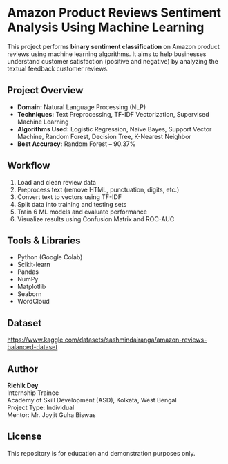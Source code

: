 # Amazon Product Reviews Sentiment Analysis Using Machine Learning

This project performs **binary sentiment classification** on Amazon product reviews using machine learning algorithms. It aims to help businesses understand customer satisfaction (positive and negative) by analyzing the textual feedback customer reviews.

## Project Overview

- **Domain:** Natural Language Processing (NLP)
- **Techniques:** Text Preprocessing, TF-IDF Vectorization, Supervised Machine Learning
- **Algorithms Used:** Logistic Regression, Naive Bayes, Support Vector Machine, Random Forest, Decision Tree, K-Nearest Neighbor
- **Best Accuracy:** Random Forest – 90.37%

## Workflow

1. Load and clean review data
2. Preprocess text (remove HTML, punctuation, digits, etc.)
3. Convert text to vectors using TF-IDF
4. Split data into training and testing sets
5. Train 6 ML models and evaluate performance
6. Visualize results using Confusion Matrix and ROC-AUC

## Tools & Libraries

- Python (Google Colab)
- Scikit-learn
- Pandas
- NumPy
- Matplotlib
- Seaborn
- WordCloud

## Dataset
https://www.kaggle.com/datasets/sashmindairanga/amazon-reviews-balanced-dataset

## Author

**Richik Dey**  
Internship Trainee   
Academy of Skill Development (ASD), Kolkata, West Bengal     
Project Type: Individual  
Mentor: Mr. Joyjit Guha Biswas

## License

This repository is for education and demonstration purposes only.
